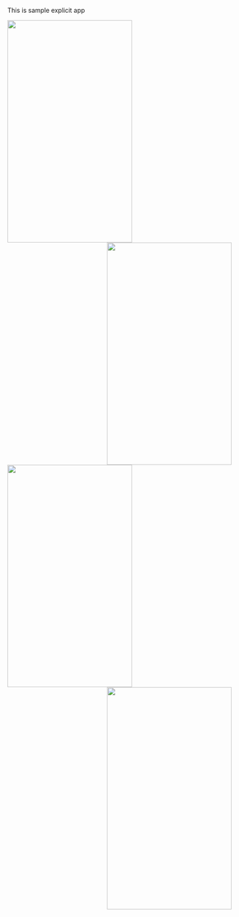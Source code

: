 This is sample explicit app


<img src="https://user-images.githubusercontent.com/38129975/59414531-48cb0980-8ddf-11e9-96c1-d7d3adfac49a.jpeg" width="280px" height="500px"><img src="https://user-images.githubusercontent.com/38129975/59414583-64ceab00-8ddf-11e9-9441-71957afc1f46.jpeg" width="280px" height="500px" align="right">

<img src="https://user-images.githubusercontent.com/38129975/59414642-8334a680-8ddf-11e9-82ce-f31847678d51.jpeg" width="280px" height="500px"><img src="https://user-images.githubusercontent.com/38129975/59414666-9182c280-8ddf-11e9-860c-571efac9ecec.jpeg" width="280px" height="500px" align="right">
